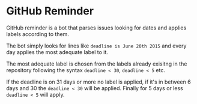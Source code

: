 # GitHub Reminder

GitHub reminder is a bot that parses issues looking for dates and applies labels according to them.

The bot simply looks for lines like `deadline is June 20th 2015` and every day applies the most
adequate label to it.

The most adequate label is chosen from the labels already exisitng in the repository following
the syntax `deadline < 30`, `deadline < 5` etc.

If the deadline is on 31 days or more no label is applied, if it's in between 6 days and 30
the `deadline < 30` will be applied. Finally for 5 days or less `deadline < 5` will
apply.